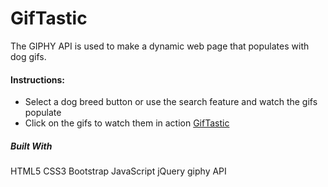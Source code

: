 # GifTastic

The GIPHY API is used to make a dynamic web page that populates with dog gifs.

#### Instructions:
* Select a dog breed button or use the search feature and watch the gifs populate
* Click on the gifs to watch them in action
[GifTastic](https://eunhyegina.github.io/GifTastic/)


##### Built With
HTML5
CSS3
Bootstrap
JavaScript
jQuery
giphy API
